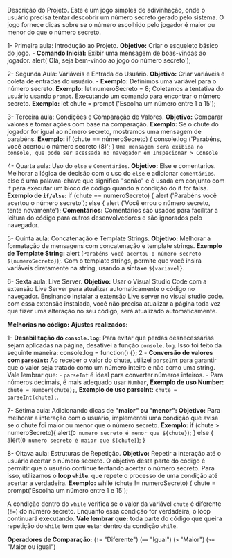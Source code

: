 Descrição do Projeto.
Este é um jogo simples de adivinhação, onde o usuário precisa tentar descobrir um número secreto gerado pelo sistema. O jogo fornece dicas sobre se o número escolhido pelo jogador é maior ou menor do que o número secreto.

1- Primeira aula: Introdução ao Projeto.
**Objetivo:** Criar o esqueleto básico do jogo. - **Comando Inicial:** Exibir uma mensagem de boas-vindas ao jogador.
alert('Olá, seja bem-vindo ao jogo do número secreto');

2- Segunda Aula: Variáveis ​​e Entrada do Usuário.
**Objetivo:** Criar variáveis ​​e coleta de entradas do usuário. - **Exemplo:** Definimos uma variável para o número secreto.
**Exemplo:** let numeroSecreto = 8; 
Coletamos a tentativa do usuário usando `prompt`.
Executando um comando para encontrar o número secreto.
**Exemplo:** let chute = prompt ('Escolha um número entre 1 a 15');

3- Terceira aula: Condições e Comparação de Valores.
**Objetivo:** Comparar valores e tomar ações com base na comparação.
**Exemplo:** Se o chute do jogador for igual ao número secreto, mostramos uma mensagem de parabéns.
**Exemplo:** if (chute == númeroSecreto) {
 console.log ('Parabéns, você acertou o número secreto (8)';
}
`Uma mensagem será exibida no console, que pode ser acessada no navegador em Inspecionar > Console`

4- Quarta aula: Uso do `else` e ​​`Comentários`.
**Objetivo:** Else e comentarios.
Melhorar a lógica de decisão com o uso do `else` e ​​adicionar `comentários`.
else é uma palavra-chave que significa "senão" e é usada em conjunto com if para executar um bloco de código quando a condição do if for falsa.
**Exemplo de `if/else`:** if (chute == numeroSecreto) { alert ('Parabéns você acertou o número secreto'); else { alert ('Você errou o número secreto, tente novamente');
**Comentários:** Comentários são usados ​​para facilitar a leitura do código para outros desenvolvedores e são ignorados pelo navegador.

5- Quinta aula: Concatenação e Template Strings.
**Objetivo:** Melhorar a formatação de mensagens com concatenação e template strings. 
**Exemplo de Template String:** alert (`Parabéns você acertou o número secreto ${numeroSecreto}`);.
Com o template strings, permite que você insira variáveis ​​diretamente na string, usando a sintaxe `${variavel}`.

6- Sexta aula: Live Server.
**Objetivo:** Usar o Visual Studio Code com a extensão Live Server para atualizar automaticamente o código no navegador.
Ensinando instalar a extensão Live server no visual studio code.
com essa extensão instalada, você não precisa atualizar a página toda vez que fizer uma alteração no seu código, será atualizado automaticamente.

**Melhorias no código:**
**Ajustes realizados:**

1- **Desabilitação do `console.log`:** Para evitar que perdas desnecessárias sejam aplicadas na página, desativei a função `console.log`. Isso foi feito da seguinte maneira: console.log = function() {};
2 - **Conversão de valores com `parseInt`:** Ao receber o valor do chute, utilizei `parseInt` para garantir que o valor seja tratado como um número inteiro e não como uma string. Vale lembrar que: - `parseInt` é ideal para converter números inteiros. - Para números decimais, é mais adequado usar `Number`, **Exemplo de uso Number:** `chute = Number(chute);`, **Exemplo de uso parseInt:** `chute = parseInt(chute);`.

7- Sétima aula: Adicionando dicas de **"maior" ou "menor":** 
**Objetivo:** Para melhorar a interação com o usuário, implementei uma condição que avisa se o chute foi maior ou menor que o número secreto.
**Exemplo:** if (chute > numeroSecreto){
        alert(`O numero secreto é menor que ${chute}`);
    } else {
        alert(`O numero secreto é maior que ${chute}`);
    }

8- Oitava aula: Estruturas de Repetição.
**Objetivo:** Repetir a interação até o usuário acertar o número secreto. O objetivo desta parte do código é permitir que o usuário continue tentando acertar o número secreto.
Para isso, utilizamos o **loop `while`**. que repete o processo de uma condição até acertar a verdadeira.
**Exemplo:** while (chute != numeroSecreto) {
    chute = prompt('Escolha um número entre 1 e 15');
    
A condição dentro do `while` verifica se o valor da variável `chute` é diferente (`!=`) do número secreto. Enquanto essa condição for verdadeira, o loop continuará executando.
**Vale lembrar que:** toda parte do código que queira repetição do `while` tem que estar dentro da condição `while`.

**Operadores de Comparação:**
(`!=` "Diferente")
(`==` "Igual")
(`>` "Maior")
(`>=` "Maior ou igual")

